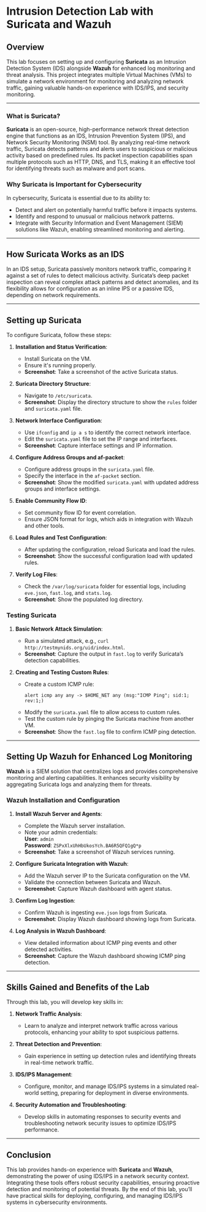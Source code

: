 # Intrusion Detection Lab with Suricata and Wazuh

## Overview

This lab focuses on setting up and configuring **Suricata** as an Intrusion Detection System (IDS) alongside **Wazuh** for enhanced log monitoring and threat analysis. This project integrates multiple Virtual Machines (VMs) to simulate a network environment for monitoring and analyzing network traffic, gaining valuable hands-on experience with IDS/IPS, and security monitoring.

---

### What is Suricata?

**Suricata** is an open-source, high-performance network threat detection engine that functions as an IDS, Intrusion Prevention System (IPS), and Network Security Monitoring (NSM) tool. By analyzing real-time network traffic, Suricata detects patterns and alerts users to suspicious or malicious activity based on predefined rules. Its packet inspection capabilities span multiple protocols such as HTTP, DNS, and TLS, making it an effective tool for identifying threats such as malware and port scans.

### Why Suricata is Important for Cybersecurity

In cybersecurity, Suricata is essential due to its ability to:
- Detect and alert on potentially harmful traffic before it impacts systems.
- Identify and respond to unusual or malicious network patterns.
- Integrate with Security Information and Event Management (SIEM) solutions like Wazuh, enabling streamlined monitoring and alerting.

---

## How Suricata Works as an IDS

In an IDS setup, Suricata passively monitors network traffic, comparing it against a set of rules to detect malicious activity. Suricata’s deep packet inspection can reveal complex attack patterns and detect anomalies, and its flexibility allows for configuration as an inline IPS or a passive IDS, depending on network requirements.

---

## Setting up Suricata

To configure Suricata, follow these steps:

1. **Installation and Status Verification**:
   - Install Suricata on the VM.
   - Ensure it's running properly.
   - **Screenshot**: Take a screenshot of the active Suricata status.

2. **Suricata Directory Structure**:
   - Navigate to `/etc/suricata`.
   - **Screenshot**: Display the directory structure to show the `rules` folder and `suricata.yaml` file.

3. **Network Interface Configuration**:
   - Use `ifconfig` and `ip a s` to identify the correct network interface.
   - Edit the `suricata.yaml` file to set the IP range and interfaces.
   - **Screenshot**: Capture interface settings and IP information.

4. **Configure Address Groups and af-packet**:
   - Configure address groups in the `suricata.yaml` file.
   - Specify the interface in the `af-packet` section.
   - **Screenshot**: Show the modified `suricata.yaml` with updated address groups and interface settings.

5. **Enable Community Flow ID**:
   - Set community flow ID for event correlation.
   - Ensure JSON format for logs, which aids in integration with Wazuh and other tools.

6. **Load Rules and Test Configuration**:
   - After updating the configuration, reload Suricata and load the rules.
   - **Screenshot**: Show the successful configuration load with updated rules.

7. **Verify Log Files**:
   - Check the `/var/log/suricata` folder for essential logs, including `eve.json`, `fast.log`, and `stats.log`.
   - **Screenshot**: Show the populated log directory.

### Testing Suricata

1. **Basic Network Attack Simulation**:
   - Run a simulated attack, e.g., `curl http://testmynids.org/uid/index.html`.
   - **Screenshot**: Capture the output in `fast.log` to verify Suricata’s detection capabilities.

2. **Creating and Testing Custom Rules**:
   - Create a custom ICMP rule:  
     ```plaintext
     alert icmp any any -> $HOME_NET any (msg:"ICMP Ping"; sid:1; rev:1;)
     ```
   - Modify the `suricata.yaml` file to allow access to custom rules.
   - Test the custom rule by pinging the Suricata machine from another VM.
   - **Screenshot**: Show the `fast.log` file to confirm ICMP ping detection.

---

## Setting Up Wazuh for Enhanced Log Monitoring

**Wazuh** is a SIEM solution that centralizes logs and provides comprehensive monitoring and alerting capabilities. It enhances security visibility by aggregating Suricata logs and analyzing them for threats.

### Wazuh Installation and Configuration

1. **Install Wazuh Server and Agents**:
   - Complete the Wazuh server installation.
   - Note your admin credentials:  
     **User**: `admin`  
     **Password**: `ZSPxXlxUhHbUkosYch.BA6R5QFQ1gQ*p`
   - **Screenshot**: Take a screenshot of Wazuh services running.

2. **Configure Suricata Integration with Wazuh**:
   - Add the Wazuh server IP to the Suricata configuration on the VM.
   - Validate the connection between Suricata and Wazuh.
   - **Screenshot**: Capture Wazuh dashboard with agent status.

3. **Confirm Log Ingestion**:
   - Confirm Wazuh is ingesting `eve.json` logs from Suricata.
   - **Screenshot**: Display Wazuh dashboard showing logs from Suricata.

4. **Log Analysis in Wazuh Dashboard**:
   - View detailed information about ICMP ping events and other detected activities.
   - **Screenshot**: Capture the Wazuh dashboard showing ICMP ping detection.

---

## Skills Gained and Benefits of the Lab

Through this lab, you will develop key skills in:

1. **Network Traffic Analysis**:
   - Learn to analyze and interpret network traffic across various protocols, enhancing your ability to spot suspicious patterns.

2. **Threat Detection and Prevention**:
   - Gain experience in setting up detection rules and identifying threats in real-time network traffic.

3. **IDS/IPS Management**:
   - Configure, monitor, and manage IDS/IPS systems in a simulated real-world setting, preparing for deployment in diverse environments.

4. **Security Automation and Troubleshooting**:
   - Develop skills in automating responses to security events and troubleshooting network security issues to optimize IDS/IPS performance.

---

## Conclusion

This lab provides hands-on experience with **Suricata** and **Wazuh**, demonstrating the power of using IDS/IPS in a network security context. Integrating these tools offers robust security capabilities, ensuring proactive detection and monitoring of potential threats. By the end of this lab, you’ll have practical skills for deploying, configuring, and managing IDS/IPS systems in cybersecurity environments.
